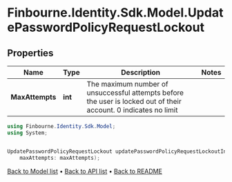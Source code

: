 # Finbourne.Identity.Sdk.Model.UpdatePasswordPolicyRequestLockout

## Properties

Name | Type | Description | Notes
------------ | ------------- | ------------- | -------------
**MaxAttempts** | **int** | The maximum number of unsuccessful attempts before the user is locked out of their account.  0 indicates no limit | 

```csharp
using Finbourne.Identity.Sdk.Model;
using System;


UpdatePasswordPolicyRequestLockout updatePasswordPolicyRequestLockoutInstance = new UpdatePasswordPolicyRequestLockout(
    maxAttempts: maxAttempts);
```

[Back to Model list](../README.md#documentation-for-models) &#8226; [Back to API list](../README.md#documentation-for-api-endpoints) &#8226; [Back to README](../README.md)
